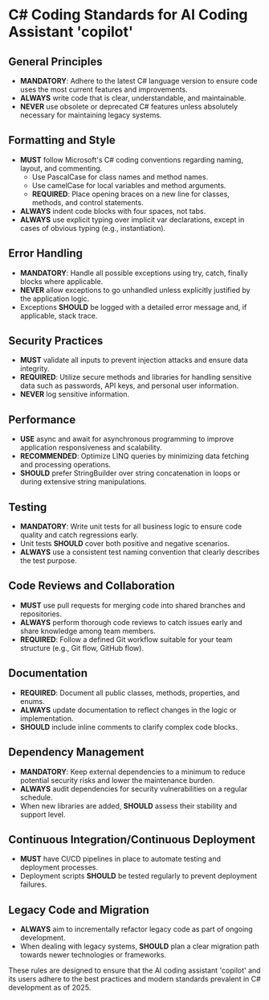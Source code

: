 # C# Coding Standards for AI Coding Assistant 'copilot'

## General Principles
- **MANDATORY**: Adhere to the latest C# language version to ensure code uses the most current features and improvements.
- **ALWAYS** write code that is clear, understandable, and maintainable.
- **NEVER** use obsolete or deprecated C# features unless absolutely necessary for maintaining legacy systems.

## Formatting and Style
- **MUST** follow Microsoft's C# coding conventions regarding naming, layout, and commenting.
  - Use PascalCase for class names and method names.
  - Use camelCase for local variables and method arguments.
  - **REQUIRED**: Place opening braces on a new line for classes, methods, and control statements.
- **ALWAYS** indent code blocks with four spaces, not tabs.
- **ALWAYS** use explicit typing over implicit var declarations, except in cases of obvious typing (e.g., instantiation).

## Error Handling
- **MANDATORY**: Handle all possible exceptions using try, catch, finally blocks where applicable.
- **NEVER** allow exceptions to go unhandled unless explicitly justified by the application logic.
- Exceptions **SHOULD** be logged with a detailed error message and, if applicable, stack trace.

## Security Practices
- **MUST** validate all inputs to prevent injection attacks and ensure data integrity.
- **REQUIRED**: Utilize secure methods and libraries for handling sensitive data such as passwords, API keys, and personal user information.
- **NEVER** log sensitive information.

## Performance
- **USE** async and await for asynchronous programming to improve application responsiveness and scalability.
- **RECOMMENDED**: Optimize LINQ queries by minimizing data fetching and processing operations.
- **SHOULD** prefer StringBuilder over string concatenation in loops or during extensive string manipulations.

## Testing
- **MANDATORY**: Write unit tests for all business logic to ensure code quality and catch regressions early.
- Unit tests **SHOULD** cover both positive and negative scenarios.
- **ALWAYS** use a consistent test naming convention that clearly describes the test purpose.

## Code Reviews and Collaboration
- **MUST** use pull requests for merging code into shared branches and repositories.
- **ALWAYS** perform thorough code reviews to catch issues early and share knowledge among team members.
- **REQUIRED**: Follow a defined Git workflow suitable for your team structure (e.g., Git flow, GitHub flow).

## Documentation
- **REQUIRED**: Document all public classes, methods, properties, and enums.
- **ALWAYS** update documentation to reflect changes in the logic or implementation.
- **SHOULD** include inline comments to clarify complex code blocks.

## Dependency Management
- **MANDATORY**: Keep external dependencies to a minimum to reduce potential security risks and lower the maintenance burden.
- **ALWAYS** audit dependencies for security vulnerabilities on a regular schedule.
- When new libraries are added, **SHOULD** assess their stability and support level.

## Continuous Integration/Continuous Deployment
- **MUST** have CI/CD pipelines in place to automate testing and deployment processes.
- Deployment scripts **SHOULD** be tested regularly to prevent deployment failures.

## Legacy Code and Migration
- **ALWAYS** aim to incrementally refactor legacy code as part of ongoing development.
- When dealing with legacy systems, **SHOULD** plan a clear migration path towards newer technologies or frameworks.

These rules are designed to ensure that the AI coding assistant 'copilot' and its users adhere to the best practices and modern standards prevalent in C# development as of 2025.